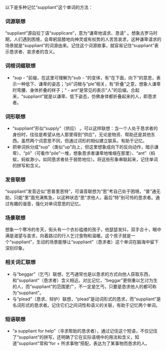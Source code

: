 以下是多种记忆“suppliant”这个单词的方法：

### 词源联想
“suppliant”源自拉丁语“supplicare”，意为“谦卑地请求、恳请” 。想象古罗马时期，人们遇到困境，会卑躬屈膝地向神灵或有权势的人苦苦哀求，这种谦卑请求的场景就是“suppliant”的词源由来。记住这个词源故事，就容易记住“suppliant”表示恳求者、哀求者的含义。

### 词根词缀联想
 - “sup - ”前缀，在这里可理解为“sub - ”的变体，有“在下面，向下”的意思，表示一种低下、谦卑的姿态；“pli”词根与“ple”相关，有“折叠”之意，想象人谦卑时弯腰、身体折叠的样子；“ - ant”是常见的表示“人”的后缀。合起来，“suppliant”就是以谦卑、低下姿态，仿佛身体都折叠起来的人，即恳求者。

### 词形联想
 - “suppliant”形似“supply”（供应） 。可以这样联想：当一个人处于恳求者的身份时，往往是希望从他人那里得到“供应”，无论是物资、帮助还是其他东西。虽然两个词意思不同，但通过词形的相似建立联系，有助于记忆。
 - 把单词拆分成“sup”（类似“up”向上，但这里想象成向下的反向动作，暗示谦卑）、“pli”（可看作“pile”一堆，想象恳求者谦卑地堆缩在那里）、“ant”（蚂蚁，蚂蚁渺小，如同恳求者处于弱势地位）。将这些形象串联起来，记住单词的拼写和含义。

### 发音联想
“suppliant”发音近似“思普里恩特”，可谐音联想为“思”考自己处于困境，“普”通无助，只能“里”面充满焦急，以这种状态“恩”求他人，最后“特”别可怜的恳求者。通过有趣的谐音，强化对单词意思的记忆。

### 场景联想
想象一个寒冷的冬天，街头有一个衣衫褴褛的孩子，他瑟瑟发抖，双手合十，眼中满是渴望与哀求，向着路过的行人乞讨食物和温暖。这个孩子就是一个“suppliant”，生动的场景能够让“suppliant”（恳求者）这个单词在脑海中留下深刻印象。

### 相关词汇联想
 - 与“beggar”（乞丐）联想，乞丐通常也是以恳求的方式向他人获取东西，和“suppliant”（恳求者）含义相近。对比记忆，“beggar”更侧重以乞讨为生的人，而“suppliant”的范围更广，不一定是乞丐，只要是恳求他人的都可称为“suppliant”。
 - 与“plead”（恳求、辩护）联想，“plead”是动词形式的恳求，而“suppliant”是名词形式的恳求者。记住它们之间词性和语义的关联，有助于记忆两个单词。

### 短语联想
 - “a suppliant for help”（寻求帮助的恳求者），通过记住这个短语，不仅记住了“suppliant”的拼写，还明确了它在实际语境中的用法和含义，知道“suppliant”常和“for + 所求事物”搭配，表达为了某事物而恳求的人。 